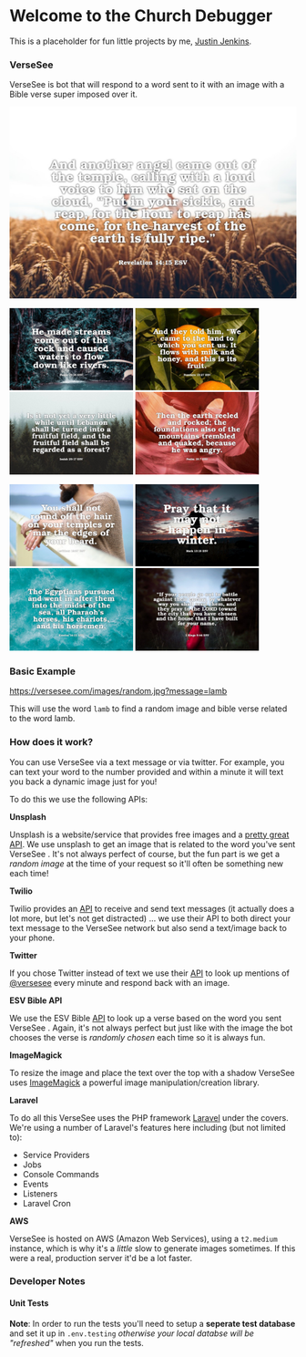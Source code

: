 # Welcome to the Church Debugger

This is a placeholder for fun little projects by me, [Justin Jenkins](<https://www.linkedin.com/in/thejustinjenkins/>).

### VerseSee

VerseSee is bot that will respond to a word sent to it with an image with a Bible verse super imposed over it.

![](https://github.com/justinjenkins/churchdebugger.com/blob/develop/app/public/examples/example.jpg?raw=true)

<img src="https://github.com/justinjenkins/churchdebugger.com/blob/develop/app/public/examples/example-3.jpg?raw=true" width="217"> <img src="https://github.com/justinjenkins/churchdebugger.com/blob/develop/app/public/examples/example-1.jpg?raw=true" width="217"> <img src="https://github.com/justinjenkins/churchdebugger.com/blob/develop/app/public/examples/example-4.jpg?raw=true" width="217"> <img src="https://github.com/justinjenkins/churchdebugger.com/blob/develop/app/public/examples/example-2.jpg?raw=true" width="217">

<img src="https://github.com/justinjenkins/churchdebugger.com/blob/develop/app/public/examples/example-7.jpg?raw=true" width="217"> <img src="https://github.com/justinjenkins/churchdebugger.com/blob/develop/app/public/examples/example-5.jpg?raw=true" width="217"> <img src="https://github.com/justinjenkins/churchdebugger.com/blob/develop/app/public/examples/example-8.jpg?raw=true" width="217"> <img src="https://github.com/justinjenkins/churchdebugger.com/blob/develop/app/public/examples/example-6.jpg?raw=true" width="217"> 

### Basic Example

https://versesee.com/images/random.jpg?message=lamb

This will use the word `lamb` to find a random image and bible verse related to the word lamb.

### How does it work?

You can use VerseSee via a text message or via twitter. For example, you can text your word to the number provided and within a minute it will text you back a dynamic image just for you!

To do this we use the following APIs:

**Unsplash**

Unsplash is a website/service that provides free images and a [pretty great API](<https://unsplash.com/developers>). We use unsplash to get an image that is related to the word you've sent VerseSee . It's not always perfect of course, but the fun part is we get a *random image* at the time of your request so it'll often be something new each time!

**Twilio**

Twilio provides an [API](https://www.twilio.com/docs/usage/api) to receive and send text messages (it actually does a lot more, but let's not get distracted) ... we use their API to both direct your text message to the VerseSee network but also send a text/image back to your phone.

**Twitter**

If you chose Twitter instead of text we use their [API](https://developer.twitter.com/en/docs/tweets/search/overview) to look up mentions of [@versesee](https://twitter.com/versesee) every minute and respond back with an image.

**ESV Bible API**

We use the ESV Bible [API](https://api.esv.org/docs/passage-search/) to look up a verse based on the word you sent VerseSee . Again, it's not always perfect but just like with the image the bot chooses the verse is *randomly chosen* each time so it is always fun.

**ImageMagick**

To resize the image and place the text over the top with a shadow VerseSee uses [ImageMagick](https://www.php.net/manual/en/book.imagick.php) a powerful image manipulation/creation library.

**Laravel**

To do all this VerseSee uses the PHP framework [Laravel](https://laravel.com/) under the covers. We're using a number of Laravel's features here including (but not limited to):

- Service Providers
- Jobs
- Console Commands
- Events
- Listeners
- Laravel Cron

**AWS**

VerseSee is hosted on AWS (Amazon Web Services), using a `t2.medium` instance, which is why it's a *little* slow to generate images sometimes. If this were a real, production server it'd be a lot faster.


### Developer Notes

#### Unit Tests
**Note**: In order to run the tests you'll need to setup a **seperate test database** and set it up in `.env.testing` *otherwise your local databse will be "refreshed"* when you run the tests.
